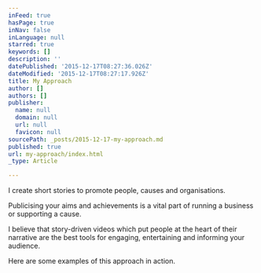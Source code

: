 ```yaml
---
inFeed: true
hasPage: true
inNav: false
inLanguage: null
starred: true
keywords: []
description: ''
datePublished: '2015-12-17T08:27:36.026Z'
dateModified: '2015-12-17T08:27:17.926Z'
title: My Approach
author: []
authors: []
publisher:
  name: null
  domain: null
  url: null
  favicon: null
sourcePath: _posts/2015-12-17-my-approach.md
published: true
url: my-approach/index.html
_type: Article

---
```

I create short stories to promote people, causes and organisations.

Publicising your aims and achievements is a vital part of running a business or supporting a cause.

I believe that story-driven videos which put people at the heart of their narrative are the best tools for engaging, entertaining and informing your audience.

Here are some examples of this approach in action.